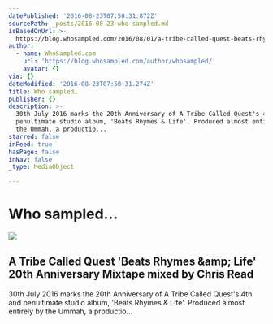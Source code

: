 ```yaml
---
datePublished: '2016-08-23T07:50:31.872Z'
sourcePath: _posts/2016-08-23-who-sampled.md
isBasedOnUrl: >-
  https://blog.whosampled.com/2016/08/01/a-tribe-called-quest-beats-rhymes-life-20th-anniversary-mixtape-mixed-by-chris-read/
author:
  - name: WhoSampled.com
    url: 'https://blog.whosampled.com/author/whosampled/'
    avatar: {}
via: {}
dateModified: '2016-08-23T07:50:31.274Z'
title: Who sampled…
publisher: {}
description: >-
  30th July 2016 marks the 20th Anniversary of A Tribe Called Quest's 4th and
  penultimate studio album, 'Beats Rhymes & Life'. Produced almost entirely by
  the Ummah, a productio...
starred: false
inFeed: true
hasPage: false
inNav: false
_type: MediaObject

---
```

# Who sampled...

<article style=""><img src="https://i2.wp.com/whosampled.files.wordpress.com/2016/08/beats-rhymes-life-20-400x400.jpg?fit=440%2C330&amp;ssl=1" /><h1>A Tribe Called Quest 'Beats Rhymes &amp;amp; Life' 20th Anniversary Mixtape mixed by Chris Read</h1><p>30th July 2016 marks the 20th Anniversary of A Tribe Called Quest's 4th and penultimate studio album, 'Beats Rhymes &amp; Life'. Produced almost entirely by the Ummah, a productio...</p></article>